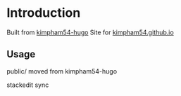 # Introduction

Built from [kimpham54-hugo](https://github.com/kimpham54/kimpham54-hugo)
Site for [kimpham54.github.io](http://kimpham54.github.io/)

## Usage

public/ moved from kimpham54-hugo

stackedit sync
<!--stackedit_data:
eyJoaXN0b3J5IjpbMTY2MzcwMzc5M119
-->
